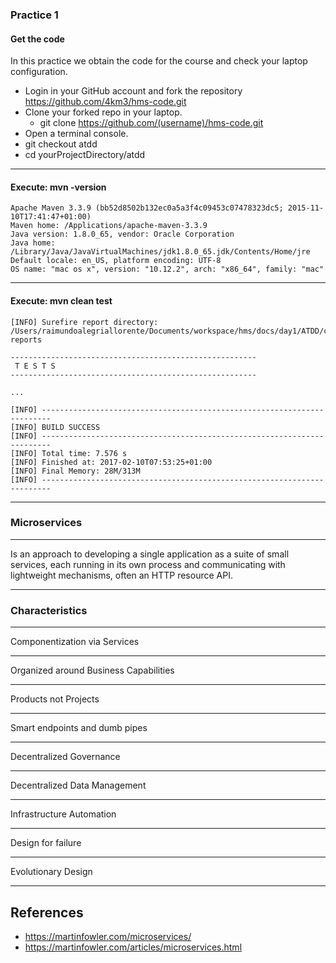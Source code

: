 ### Practice 1

#### Get the code

In this practice we obtain the code for the course and check your laptop configuration.
* Login in your GitHub account and fork the repository https://github.com/4km3/hms-code.git
* Clone your forked repo in your laptop.
  * git clone https://github.com/(username)/hms-code.git
* Open a terminal console.
* git checkout atdd
* cd yourProjectDirectory/atdd

---

#### Execute: mvn -version

```
Apache Maven 3.3.9 (bb52d8502b132ec0a5a3f4c09453c07478323dc5; 2015-11-10T17:41:47+01:00)
Maven home: /Applications/apache-maven-3.3.9
Java version: 1.8.0_65, vendor: Oracle Corporation
Java home: /Library/Java/JavaVirtualMachines/jdk1.8.0_65.jdk/Contents/Home/jre
Default locale: en_US, platform encoding: UTF-8
OS name: "mac os x", version: "10.12.2", arch: "x86_64", family: "mac"

```

---

#### Execute: mvn clean test

```
[INFO] Surefire report directory: /Users/raimundoalegriallorente/Documents/workspace/hms/docs/day1/ATDD/code/target/surefire-reports

-------------------------------------------------------
 T E S T S
-------------------------------------------------------

...

[INFO] ------------------------------------------------------------------------
[INFO] BUILD SUCCESS
[INFO] ------------------------------------------------------------------------
[INFO] Total time: 7.576 s
[INFO] Finished at: 2017-02-10T07:53:25+01:00
[INFO] Final Memory: 28M/313M
[INFO] ------------------------------------------------------------------------

```

---

### Microservices

---

Is an approach to developing a single application as a suite of small services,
each running in its own process and communicating with lightweight mechanisms,
often an HTTP resource API.

---

### Characteristics

---

Componentization via Services

---

Organized around Business Capabilities

---

Products not Projects

---

Smart endpoints and dumb pipes

---

Decentralized Governance

---

Decentralized Data Management

---

Infrastructure Automation

---

Design for failure

---

Evolutionary Design

---

## References

* https://martinfowler.com/microservices/
* https://martinfowler.com/articles/microservices.html

